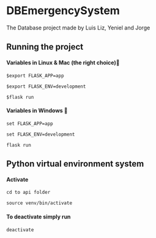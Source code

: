 # DBEmergencySystem
The Database project made by Luis Liz, Yeniel and Jorge

## Running the project 
#### Variables in  Linux & Mac (the right choice)💖
`$export FLASK_APP=app`

`$export FLASK_ENV=development`

`$flask run`

#### Variables in Windows 🤢
`set FLASK_APP=app`

`set FLASK_ENV=development`

`flask run`

## Python virtual environment system 
#### Activate
```cd to api folder``` 

```source venv/bin/activate```

#### To deactivate simply run 

```deactivate```
